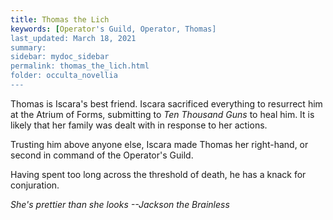 ```yaml
---
title: Thomas the Lich
keywords: [Operator's Guild, Operator, Thomas]
last_updated: March 18, 2021
summary: 
sidebar: mydoc_sidebar
permalink: thomas_the_lich.html
folder: occulta_novellia
---
```


Thomas is Iscara's best friend. Iscara sacrificed everything to resurrect him at the Atrium of Forms, submitting to *Ten Thousand Guns* to heal him. It is likely that her family was dealt with in response to her actions.

Trusting him above anyone else, Iscara made Thomas her right-hand, or second in command of the Operator's Guild.

Having spent too long across the threshold of death, he has a knack for conjuration.

*She's prettier than she looks --Jackson the Brainless*
